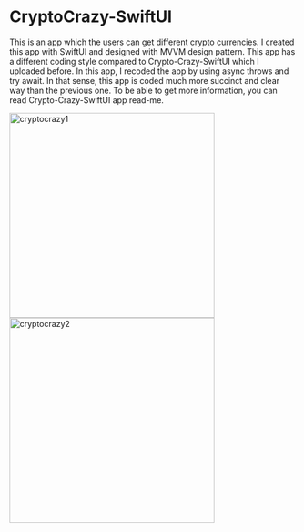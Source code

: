 # CryptoCrazy-SwiftUI

This is an app which the users can get different crypto currencies. I created this app with SwiftUI and designed with MVVM design pattern. This app has a different coding style compared to Crypto-Crazy-SwiftUI which I uploaded before. In this app, I recoded the app by using async throws and try await. In that sense, this app is coded much more succinct and clear way than the previous one. To be able to get more information, you can read Crypto-Crazy-SwiftUI app read-me.

<img width="360" alt="cryptocrazy1" src="https://user-images.githubusercontent.com/92036779/201098697-250e8c05-b1e2-49ff-8709-de2ba166c5b0.png">
<img width="360" alt="cryptocrazy2" src="https://user-images.githubusercontent.com/92036779/201098728-7346a603-23ed-4831-a777-241efaefeb03.png">
